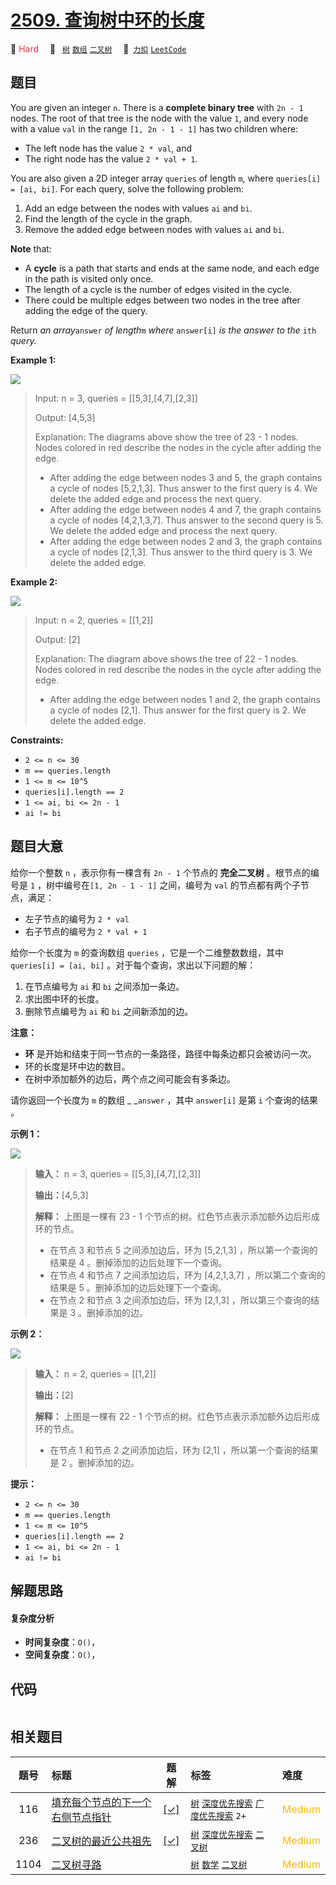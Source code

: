 # [2509. 查询树中环的长度](https://2xiao.github.io/leetcode-js/problem/2509.html)

🔴 <font color=#ff334b>Hard</font>&emsp; 🔖&ensp; [`树`](/tag/tree.md) [`数组`](/tag/array.md) [`二叉树`](/tag/binary-tree.md)&emsp; 🔗&ensp;[`力扣`](https://leetcode.cn/problems/cycle-length-queries-in-a-tree) [`LeetCode`](https://leetcode.com/problems/cycle-length-queries-in-a-tree)

## 题目

You are given an integer `n`. There is a **complete binary tree** with `2n -
1` nodes. The root of that tree is the node with the value `1`, and every node
with a value `val` in the range `[1, 2n - 1 - 1]` has two children where:

  * The left node has the value `2 * val`, and
  * The right node has the value `2 * val + 1`.

You are also given a 2D integer array `queries` of length `m`, where
`queries[i] = [ai, bi]`. For each query, solve the following problem:

  1. Add an edge between the nodes with values `ai` and `bi`.
  2. Find the length of the cycle in the graph.
  3. Remove the added edge between nodes with values `ai` and `bi`.

**Note** that:

  * A **cycle** is a path that starts and ends at the same node, and each edge in the path is visited only once.
  * The length of a cycle is the number of edges visited in the cycle.
  * There could be multiple edges between two nodes in the tree after adding the edge of the query.

Return _an array_`answer` _of length_`m` _where_ `answer[i]` _is the answer to
the_ `ith` _query._



**Example 1:**

![](https://assets.leetcode.com/uploads/2022/10/25/bexample1.png)

> Input: n = 3, queries = [[5,3],[4,7],[2,3]]
> 
> Output: [4,5,3]
> 
> Explanation: The diagrams above show the tree of 23 - 1 nodes. Nodes colored in red describe the nodes in the cycle after adding the edge.
> - After adding the edge between nodes 3 and 5, the graph contains a cycle of nodes [5,2,1,3]. Thus answer to the first query is 4. We delete the added edge and process the next query.
> - After adding the edge between nodes 4 and 7, the graph contains a cycle of nodes [4,2,1,3,7]. Thus answer to the second query is 5. We delete the added edge and process the next query.
> - After adding the edge between nodes 2 and 3, the graph contains a cycle of nodes [2,1,3]. Thus answer to the third query is 3. We delete the added edge.

**Example 2:**

![](https://assets.leetcode.com/uploads/2022/10/25/aexample2.png)

> Input: n = 2, queries = [[1,2]]
> 
> Output: [2]
> 
> Explanation: The diagram above shows the tree of 22 - 1 nodes. Nodes colored in red describe the nodes in the cycle after adding the edge.
> - After adding the edge between nodes 1 and 2, the graph contains a cycle of nodes [2,1]. Thus answer for the first query is 2. We delete the added edge.

**Constraints:**

  * `2 <= n <= 30`
  * `m == queries.length`
  * `1 <= m <= 10^5`
  * `queries[i].length == 2`
  * `1 <= ai, bi <= 2n - 1`
  * `ai != bi`


## 题目大意

给你一个整数 `n` ，表示你有一棵含有 `2n - 1` 个节点的 **完全二叉树**  。根节点的编号是 `1` ，树中编号在`[1, 2n - 1 -
1]` 之间，编号为 `val` 的节点都有两个子节点，满足：

  * 左子节点的编号为 `2 * val`
  * 右子节点的编号为 `2 * val + 1`

给你一个长度为 `m` 的查询数组 `queries` ，它是一个二维整数数组，其中 `queries[i] = [ai, bi]`
。对于每个查询，求出以下问题的解：

  1. 在节点编号为 `ai` 和 `bi` 之间添加一条边。
  2. 求出图中环的长度。
  3. 删除节点编号为 `ai` 和 `bi` 之间新添加的边。

**注意：**

  * **环** 是开始和结束于同一节点的一条路径，路径中每条边都只会被访问一次。
  * 环的长度是环中边的数目。
  * 在树中添加额外的边后，两个点之间可能会有多条边。

请你返回一个长度为 `m` 的数组 _ _`answer` ，其中 `answer[i]` 是第 `i` 个查询的结果 _。_



**示例 1：**

![](https://assets.leetcode.com/uploads/2022/10/25/bexample1.png)

> 
> 
> 
> 
> 
> **输入：** n = 3, queries = [[5,3],[4,7],[2,3]]
> 
> **输出：**[4,5,3]
> 
> **解释：** 上图是一棵有 23 - 1 个节点的树。红色节点表示添加额外边后形成环的节点。
> - 在节点 3 和节点 5 之间添加边后，环为 [5,2,1,3] ，所以第一个查询的结果是 4 。删掉添加的边后处理下一个查询。
> - 在节点 4 和节点 7 之间添加边后，环为 [4,2,1,3,7] ，所以第二个查询的结果是 5 。删掉添加的边后处理下一个查询。
> - 在节点 2 和节点 3 之间添加边后，环为 [2,1,3] ，所以第三个查询的结果是 3 。删掉添加的边。
> 
> 

**示例 2：**

![](https://assets.leetcode.com/uploads/2022/10/25/aexample2.png)

> 
> 
> 
> 
> 
> **输入：** n = 2, queries = [[1,2]]
> 
> **输出：**[2]
> 
> **解释：** 上图是一棵有 22 - 1 个节点的树。红色节点表示添加额外边后形成环的节点。
> - 在节点 1 和节点 2 之间添加边后，环为 [2,1] ，所以第一个查询的结果是 2 。删掉添加的边。
> 
> 



**提示：**

  * `2 <= n <= 30`
  * `m == queries.length`
  * `1 <= m <= 10^5`
  * `queries[i].length == 2`
  * `1 <= ai, bi <= 2n - 1`
  * `ai != bi`


## 解题思路

#### 复杂度分析

- **时间复杂度**：`O()`，
- **空间复杂度**：`O()`，

## 代码

```javascript

```

## 相关题目

<!-- prettier-ignore -->
| 题号 | 标题 | 题解 | 标签 | 难度 |
| :------: | :------ | :------: | :------ | :------ |
| 116 | [填充每个节点的下一个右侧节点指针](https://leetcode.com/problems/populating-next-right-pointers-in-each-node) | [[✓]](/problem/0116.md) |  [`树`](/tag/tree.md) [`深度优先搜索`](/tag/depth-first-search.md) [`广度优先搜索`](/tag/breadth-first-search.md) `2+` | <font color=#ffb800>Medium</font> |
| 236 | [二叉树的最近公共祖先](https://leetcode.com/problems/lowest-common-ancestor-of-a-binary-tree) | [[✓]](/problem/0236.md) |  [`树`](/tag/tree.md) [`深度优先搜索`](/tag/depth-first-search.md) [`二叉树`](/tag/binary-tree.md) | <font color=#ffb800>Medium</font> |
| 1104 | [二叉树寻路](https://leetcode.com/problems/path-in-zigzag-labelled-binary-tree) |  |  [`树`](/tag/tree.md) [`数学`](/tag/math.md) [`二叉树`](/tag/binary-tree.md) | <font color=#ffb800>Medium</font> |